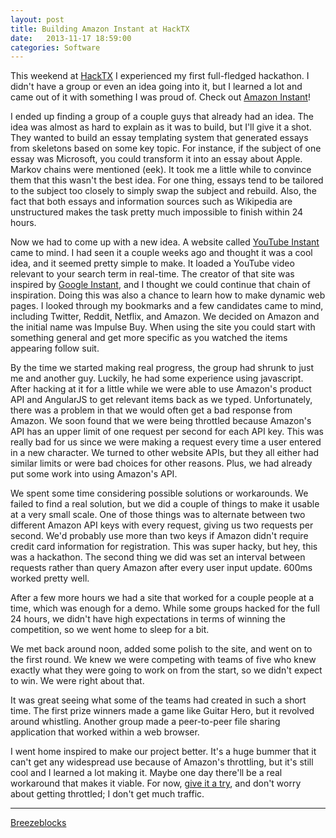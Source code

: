```yaml
---
layout: post
title: Building Amazon Instant at HackTX
date:   2013-11-17 18:59:00
categories: Software
---
```

This weekend at [HackTX][1] I experienced my first full-fledged hackathon. I didn't have a group or even an idea going into it, but I learned a lot and came out of it with something I was proud of. Check out [Amazon Instant][2]!

I ended up finding a group of a couple guys that already had an idea. The idea was almost as hard to explain as it was to build, but I'll give it a shot. They wanted to build an essay templating system that generated essays from skeletons based on some key topic. For instance, if the subject of one essay was Microsoft, you could transform it into an essay about Apple. Markov chains were mentioned (eek). It took me a little while to convince them that this wasn't the best idea. For one thing, essays tend to be tailored to the subject too closely to simply swap the subject and rebuild. Also, the fact that both essays and information sources such as Wikipedia are unstructured makes the task pretty much impossible to finish within 24 hours.

Now we had to come up with a new idea. A website called [YouTube Instant][3] came to mind. I had seen it a couple weeks ago and thought it was a cool idea, and it seemed pretty simple to make. It loaded a YouTube video relevant to your search term in real-time. The creator of that site was inspired by [Google Instant][4], and I thought we could continue that chain of inspiration. Doing this was also a chance to learn how to make dynamic web pages. I looked through my bookmarks and a few candidates came to mind, including Twitter, Reddit, Netflix, and Amazon. We decided on Amazon and the initial name was Impulse Buy. When using the site you could start with something general and get more specific as you watched the items appearing follow suit.

By the time we started making real progress, the group had shrunk to just me and another guy. Luckily, he had some experience using javascript. After hacking at it for a little while we were able to use Amazon's product API and AngularJS to get relevant items back as we typed. Unfortunately, there was a problem in that we would often get a bad response from Amazon. We soon found that we were being throttled because Amazon's API has an upper limit of one request per second for each API key. This was really bad for us since we were making a request every time a user entered in a new character. We turned to other website APIs, but they all either had similar limits or were bad choices for other reasons. Plus, we had already put some work into using Amazon's API.

We spent some time considering possible solutions or workarounds. We failed to find a real solution, but we did a couple of things to make it usable at a very small scale. One of those things was to alternate between two different Amazon API keys with every request, giving us two requests per second. We'd probably use more than two keys if Amazon didn't require credit card information for registration. This was super hacky, but hey, this was a hackathon. The second thing we did was set an interval between requests rather than query Amazon after every user input update. 600ms worked pretty well.

After a few more hours we had a site that worked for a couple people at a time, which was enough for a demo. While some groups hacked for the full 24 hours, we didn't have high expectations in terms of winning the competition, so we went home to sleep for a bit.

We met back around noon, added some polish to the site, and went on to the first round. We knew we were competing with teams of five who knew exactly what they were going to work on from the start, so we didn't expect to win. We were right about that.

It was great seeing what some of the teams had created in such a short time. The first prize winners made a game like Guitar Hero, but it revolved around whistling. Another group made a peer-to-peer file sharing application that worked within a web browser.

I went home inspired to make our project better. It's a huge bummer that it can't get any widespread use because of Amazon's throttling, but it's still cool and I learned a lot making it. Maybe one day there'll be a real workaround that makes it viable. For now, [give it a try][5], and don't worry about getting throttled; I don't get much traffic.

----
[Breezeblocks][6]


  [1]: http://hacktx.com
  [2]: http://amz.greyshi.com
  [3]: http://ytinstant.com
  [4]: http://www.google.com/insidesearch/features/instant/about.html
  [5]: http://amz.greyshi.com
  [6]: http://www.youtube.com/watch?v=rVeMiVU77wo
